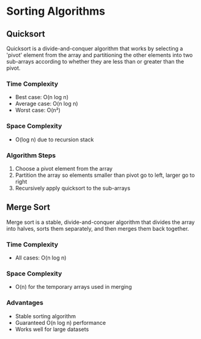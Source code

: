 # Sorting Algorithms

## Quicksort

Quicksort is a divide-and-conquer algorithm that works by selecting a 'pivot' element from the array and partitioning the other elements into two sub-arrays according to whether they are less than or greater than the pivot.

### Time Complexity
- Best case: O(n log n)
- Average case: O(n log n) 
- Worst case: O(n²)

### Space Complexity
- O(log n) due to recursion stack

### Algorithm Steps
1. Choose a pivot element from the array
2. Partition the array so elements smaller than pivot go to left, larger go to right
3. Recursively apply quicksort to the sub-arrays

## Merge Sort

Merge sort is a stable, divide-and-conquer algorithm that divides the array into halves, sorts them separately, and then merges them back together.

### Time Complexity
- All cases: O(n log n)

### Space Complexity
- O(n) for the temporary arrays used in merging

### Advantages
- Stable sorting algorithm
- Guaranteed O(n log n) performance
- Works well for large datasets
